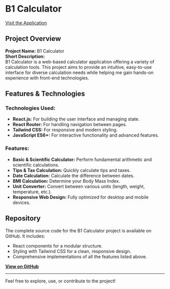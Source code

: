 # B1 Calculator

[Visit the Application](https://calculator.software.mintrishere.com)

## Project Overview
**Project Name:** B1 Calculator  
**Short Description:**  
B1 Calculator is a web-based calculator application offering a variety of calculation tools. This project aims to provide an intuitive, easy-to-use interface for diverse calculation needs while helping me gain hands-on experience with front-end technologies.

## Features & Technologies

### Technologies Used:
- **React.js:** For building the user interface and managing state.
- **React Router:** For handling navigation between pages.
- **Tailwind CSS:** For responsive and modern styling.
- **JavaScript ES6+:** For interactive functionality and advanced features.

### Features:
- **Basic & Scientific Calculator:** Perform fundamental arithmetic and scientific calculations.
- **Tips & Tax Calculation:** Quickly calculate tips and taxes.
- **Date Calculation:** Calculate the difference between dates.
- **BMI Calculation:** Determine your Body Mass Index.
- **Unit Converter:** Convert between various units (length, weight, temperature, etc.).
- **Responsive Web Design:** Fully optimized for desktop and mobile devices.

## Repository

The complete source code for the B1 Calculator project is available on GitHub. It includes:
- React components for a modular structure.
- Styling with Tailwind CSS for a clean, responsive design.
- Comprehensive implementations of all the features listed above.

[**View on GitHub**](https://github.com/ngmtri20901/B1-Calculator)

---

Feel free to explore, use, or contribute to the project!
